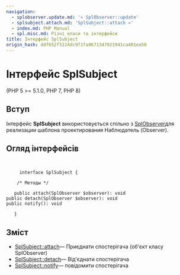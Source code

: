 ```yaml
---
navigation:
  - splobserver.update.md: '« SplObserver::update'
  - splsubject.attach.md: 'SplSubject::attach »'
  - index.md: PHP Manual
  - spl.misc.md: Різні класи та інтерфейси
title: Інтерфейс SplSubject
origin_hash: ddf652f5224dc9f1fa9671347921941ca401ea50
---
```

# Інтерфейс SplSubject

(PHP 5 >= 5.1.0, PHP 7, PHP 8)

## Вступ

Інтерфейс **SplSubject** використовується спільно з [SplObserver](class.splobserver.md)для реализации шаблона проектирования Наблюдатель (Observer).

## Огляд інтерфейсів

```classsynopsis

    
     interface SplSubject {

    /* Методы */
    
   public attach(SplObserver $observer): void
public detach(SplObserver $observer): void
public notify(): void

   }
```

## Зміст

-   [SplSubject::attach](splsubject.attach.md)— Приєднати спостерігача (об'єкт класу SplObserver)
-   [SplSubject::detach](splsubject.detach.md)— Від'єднати спостерігача
-   [SplSubject::notify](splsubject.notify.md)— повідомити спостерігача
